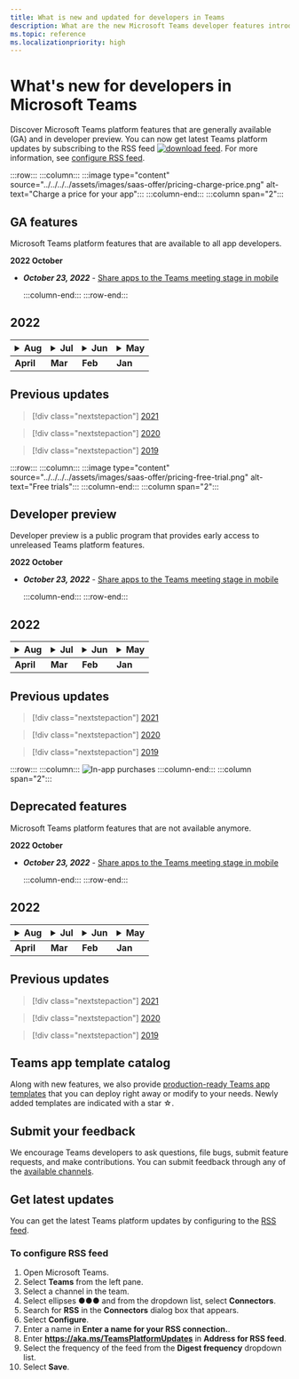 ```yaml
---
title: What is new and updated for developers in Teams
description: What are the new Microsoft Teams developer features introduced and updates to existing features.
ms.topic: reference
ms.localizationpriority: high
---
```


# What's new for developers in Microsoft Teams

Discover Microsoft Teams platform features that are generally available (GA) and in developer preview. You can now get latest Teams platform updates by subscribing to the RSS feed [![download feed](~/assets/images/RSSfeeds.png)](https://aka.ms/TeamsPlatformUpdates). For more information, see [configure RSS feed](#get-latest-updates).

:::row:::
    :::column:::
        :::image type="content" source="../../../../assets/images/saas-offer/pricing-charge-price.png" alt-text="Charge a price for your app":::
    :::column-end:::
    :::column span="2":::

## GA features

Microsoft Teams platform features that are available to all app developers.

**2022 October**

* ***October 23, 2022*** - [Share apps to the Teams meeting stage in mobile](apps-in-teams-meetings/enable-and-configure-your-app-for-teams-meetings.md)

    :::column-end:::
:::row-end:::

## 2022

|<details><summary>Aug</summary> </br>**August 03, 2022** - [Link unfurling for share to teams from web apps](/concepts/build-and-test/share-to-teams-from-web-apps)<br> **August 03, 2022** - [Share to Teams from personal app or tab](/concepts/build-and-test/share-to-teams-from-personal-app-or-tab)</details>|<details><summary>Jul</summary> </br>**August 03, 2022** - [Link unfurling for share to teams from web apps](/concepts/build-and-test/share-to-teams-from-web-apps)<br> **August 03, 2022** - [Share to Teams from personal app or tab](/concepts/build-and-test/share-to-teams-from-personal-app-or-tab)</details>|<details><summary>Jun</summary> </br>**August 03, 2022** - [Link unfurling for share to teams from web apps](/concepts/build-and-test/share-to-teams-from-web-apps)<br> **August 03, 2022** - [Share to Teams from personal app or tab](/concepts/build-and-test/share-to-teams-from-personal-app-or-tab)</details>|<details><summary>May</summary> </br>**August 03, 2022** - [Link unfurling for share to teams from web apps](/concepts/build-and-test/share-to-teams-from-web-apps)<br> **August 03, 2022** - [Share to Teams from personal app or tab](/concepts/build-and-test/share-to-teams-from-personal-app-or-tab)</details>|
|---|---|---|---|
|**April**|**Mar**|**Feb**|**Jan**|

## Previous updates

> [!div class="nextstepaction"]
> [2021](~/features-twenty-one.md)

> [!div class="nextstepaction"]
> [2020](~/features-twenty-one.md)

> [!div class="nextstepaction"]
> [2019](~/features-twenty-one.md)

:::row:::
    :::column:::
     :::image type="content" source="../../../../assets/images/saas-offer/pricing-free-trial.png" alt-text="Free trials":::
    :::column-end:::
    :::column span="2":::

## Developer preview

Developer preview is a public program that provides early access to unreleased Teams platform features.

**2022 October**

* ***October 23, 2022*** - [Share apps to the Teams meeting stage in mobile](apps-in-teams-meetings/enable-and-configure-your-app-for-teams-meetings.md)

    :::column-end:::
:::row-end:::

## 2022

|<details><summary>Aug</summary> </br>**August 03, 2022** - [Link unfurling for share to teams from web apps](/concepts/build-and-test/share-to-teams-from-web-apps)<br> **August 03, 2022** - [Share to Teams from personal app or tab](/concepts/build-and-test/share-to-teams-from-personal-app-or-tab)</details>|<details><summary>Jul</summary> </br>**August 03, 2022** - [Link unfurling for share to teams from web apps](/concepts/build-and-test/share-to-teams-from-web-apps)<br> **August 03, 2022** - [Share to Teams from personal app or tab](/concepts/build-and-test/share-to-teams-from-personal-app-or-tab)</details>|<details><summary>Jun</summary> </br>**August 03, 2022** - [Link unfurling for share to teams from web apps](/concepts/build-and-test/share-to-teams-from-web-apps)<br> **August 03, 2022** - [Share to Teams from personal app or tab](/concepts/build-and-test/share-to-teams-from-personal-app-or-tab)</details>|<details><summary>May</summary> </br>**August 03, 2022** - [Link unfurling for share to teams from web apps](/concepts/build-and-test/share-to-teams-from-web-apps)<br> **August 03, 2022** - [Share to Teams from personal app or tab](/concepts/build-and-test/share-to-teams-from-personal-app-or-tab)</details>|
|---|---|---|---|
|**April**|**Mar**|**Feb**|**Jan**|

## Previous updates

> [!div class="nextstepaction"]
> [2021](~/features-twenty-one.md)

> [!div class="nextstepaction"]
> [2020](~/features-twenty-one.md)

> [!div class="nextstepaction"]
> [2019](~/features-twenty-one.md)

:::row:::
    :::column:::
        ![In-app purchases](~/assets/images/saas-offer/pricing-in-app-purchases.png)
    :::column-end:::
    :::column span="2":::

## Deprecated features

Microsoft Teams platform features that are not available anymore.

**2022 October**

* ***October 23, 2022*** - [Share apps to the Teams meeting stage in mobile](apps-in-teams-meetings/enable-and-configure-your-app-for-teams-meetings.md)

    :::column-end:::
:::row-end:::

## 2022

|<details><summary>Aug</summary> </br>**August 03, 2022** - [Link unfurling for share to teams from web apps](/concepts/build-and-test/share-to-teams-from-web-apps)<br> **August 03, 2022** - [Share to Teams from personal app or tab](/concepts/build-and-test/share-to-teams-from-personal-app-or-tab)</details>|<details><summary>Jul</summary> </br>**August 03, 2022** - [Link unfurling for share to teams from web apps](/concepts/build-and-test/share-to-teams-from-web-apps)<br> **August 03, 2022** - [Share to Teams from personal app or tab](/concepts/build-and-test/share-to-teams-from-personal-app-or-tab)</details>|<details><summary>Jun</summary> </br>**August 03, 2022** - [Link unfurling for share to teams from web apps](/concepts/build-and-test/share-to-teams-from-web-apps)<br> **August 03, 2022** - [Share to Teams from personal app or tab](/concepts/build-and-test/share-to-teams-from-personal-app-or-tab)</details>|<details><summary>May</summary> </br>**August 03, 2022** - [Link unfurling for share to teams from web apps](/concepts/build-and-test/share-to-teams-from-web-apps)<br> **August 03, 2022** - [Share to Teams from personal app or tab](/concepts/build-and-test/share-to-teams-from-personal-app-or-tab)</details>|
|---|---|---|---|
|**April**|**Mar**|**Feb**|**Jan**|

## Previous updates

> [!div class="nextstepaction"]
> [2021](~/features-twenty-one.md)

> [!div class="nextstepaction"]
> [2020](~/features-twenty-one.md)

> [!div class="nextstepaction"]
> [2019](~/features-twenty-one.md)

## Teams app template catalog

Along with new features, we also provide [production-ready Teams app templates](samples/app-templates.md) that you can deploy right away or modify to your needs. Newly added templates are indicated with a star ☆.

## Submit your feedback

We encourage Teams developers to ask questions, file bugs, submit feature requests, and make contributions. You can submit feedback through any of the [available channels](feedback.md).

## Get latest updates

You can get the latest Teams platform updates by configuring to the [RSS feed](https://aka.ms/TeamsPlatformUpdates).

### To configure RSS feed

1. Open Microsoft Teams.
1. Select **Teams** from the left pane.
1. Select a channel in the team.
1. Select ellipses &#x25CF;&#x25CF;&#x25CF; and from the dropdown list, select **Connectors**.
1. Search for **RSS** in the **Connectors** dialog box that appears.
1. Select **Configure**.
1. Enter a name in **Enter a name for your RSS connection.**.
1. Enter **<https://aka.ms/TeamsPlatformUpdates>** in **Address for RSS feed**.
1. Select the frequency of the feed from the **Digest frequency** dropdown list.
1. Select **Save**.
